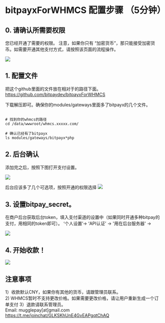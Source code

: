 # bitpayxForWHMCS 配置步骤 （5分钟）

## 0. 请确认所需要权限

您已经开通了需要的权限。
注意，如果你只有 “加密货币”，那只能接受加密货币。如需要开通其他支付方式，请按照该页面的流程操作。

<img src="https://cdn.mugglepay.com/docs/whmcs/permission.png" />


## 1. 配置文件
把这个github里面的文件放在相对于的路径下面。
https://github.com/bitpaydev/bitpayxForWHMCS

下载解压即可。确保你的modules/gateways里面多了bitpayx的几个文件。



```

# 找到你的whmcs的路径
cd /data/wwwroot/whmcs.xxxxx.com/

# 确认已经有了bitpayx
ls modules/gateways/bitpayx*php

```


## 2. 后台确认
添加完之后，按照下图打开支付设置。

<img src="https://cdn.mugglepay.com/docs/whmcs/whmcs-settings.png" />

后台应该多了几个可选项，按照开通的权限选择
<img src="https://cdn.mugglepay.com/docs/whmcs/whmcs-select-payment.png" />

## 3. 设置bitpay_secret。
在商户后台获取后台token，填入支付渠道的设置中（如果同时开通多种bitpay的支付，用相同的token即可）。
‘个人设置’-> ‘API认证’ -> '用在后台服务器' ->

<img src="https://cdn.mugglepay.com/docs/whmcs/getapi.png" />


## 4. 开始收款！
<img src="https://cdn.mugglepay.com/docs/whmcs/whmcs-user.png" />





## 注意事项
1）收款默认CNY，如果你有其他的货币，请跟管理员联系。<br />
2) WHMCS暂时不支持更改价格。如果需要更改价格，请让用户重新生成一个订单支付
3）退款请联系管理员。<br />
Email: mugglepay[at]gmail.com
https://t.me/joinchat/GLKSKhUnE4GvEAPgqtChAQ

